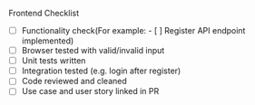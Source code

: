 Frontend Checklist
- [ ] Functionality check(For example: - [ ] Register API endpoint implemented)
- [ ] Browser tested with valid/invalid input
- [ ] Unit tests written
- [ ] Integration tested (e.g. login after register)
- [ ] Code reviewed and cleaned
- [ ] Use case and user story linked in PR
